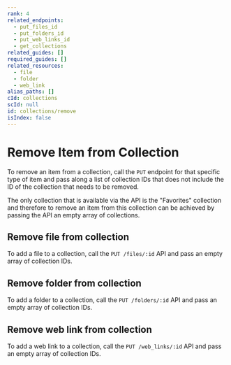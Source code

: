 ```yaml
---
rank: 4
related_endpoints:
  - put_files_id
  - put_folders_id
  - put_web_links_id
  - get_collections
related_guides: []
required_guides: []
related_resources:
  - file
  - folder
  - web_link
alias_paths: []
cId: collections
scId: null
id: collections/remove
isIndex: false
---
```

# Remove Item from Collection

To remove an item from a collection, call the `PUT` endpoint for that specific type of item and pass along a list of collection IDs that does not include the ID of the collection that needs to be removed.

<Message warning>

The only collection that is available via the API is the "Favorites" collection and therefore to remove an item from this collection can be achieved by passing the API an empty array of collections.

</Message>

## Remove file from collection

To add a file to a collection, call the `PUT /files/:id` API and pass an empty array of collection IDs.

<Samples id="put_files_id" variant="remove_from_collection">

</Samples>

## Remove folder from collection

To add a folder to a collection, call the `PUT /folders/:id` API and pass an empty array of collection IDs.

<Samples id="put_folders_id" variant="remove_from_collection">

</Samples>

## Remove web link from collection

To add a web link to a collection, call the `PUT /web_links/:id` API and pass an empty array of collection IDs.

<Samples id="put_web_links_id" variant="remove_from_collection">

</Samples>
